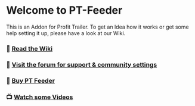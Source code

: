 # Welcome to PT-Feeder

This is an Addon for Profit Trailer. To get an Idea how it works or get some help setting it up, please have a look at our Wiki.

### 💂 [Read the Wiki][1]
### 🙋 [Visit the forum for support & community settings][2]
### 💸 [Buy PT Feeder][3]
### 📺 [Watch some Videos][4]

[1]:	https://wiki.ptfeeder.co/
[2]:  https://forum.ptfeeder.co
[3]:	https://wiki.ptfeeder.co/general.html#how-to-buy-pt-feeder
[4]:	https://www.youtube.com/results?search_query=pt+feeder
